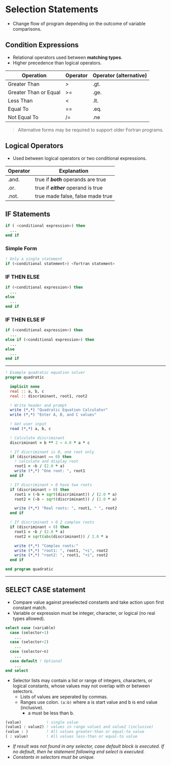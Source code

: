 <!--
  Author: NE- https://github.com/NE-
  Date: 2022 September 01
  Purpose: General Fortran (95/2003/2008) Selection Statements.
-->

# Selection Statements
- Change flow of program depending on the outcome of variable comparisons.
## Condition Expressions
- Relational operators used between **matching types**.
- Higher precedence than logical operators.

 | Operation | Operator | Operator (alternative) |
 | --------- | -------- | ---------------------- |
 | Greater Than | \> | .gt. |
 | Greater Than or Equal | \>= | .ge. |
 | Less Than | \< | .lt. |
 | Equal To | == | .eq. |
 | Not Equal To | \/= | .ne |

> Alternative forms may be required to support older Fortran programs.

## Logical Operators
- Used between logical operators or two conditional expressions.

 | Operator | Explanation |
 | -------- | ----------- |
 | .and. | true if **_both_** operands are true |
 | .or. | true if **_either_** operand is true |
 | .not. | true made false, false made true |

## IF Statements
```fortran
if ( <conditional expression>) then
  ...
end if
```
### Simple Form
```fortran
! Only a single statement
if (<conditional statement>) <fortran statement>
```

### IF THEN ELSE
```fortran
if (<conditional expression>) then
  ...
else
  ...
end if
```
### IF THEN ELSE IF
```fortran
if (<conditional expression>) then
  ...
else if (<conditional expression>) then
  ...
else
  ...
end if
```
---
```fortran
! Example quadratic equation solver
program quadratic

  implicit none
  real :: a, b, c
  real :: discriminant, root1, root2

  ! Write header and prompt
  write (*,*) "Quadratic Equation Calculator"
  write (*,*) "Enter A, B, and C values"

  ! Get user input
  read (*,*) a, b, c

  ! Calculate discriminant
  discriminant = b ** 2 - 4.0 * a * c

  ! If discriminant is 0, one root only
  if (discriminant == 0) then
    ! calculate and display root
    root1 = -b / (2.0 * a)
    write (*,*) "One root: ", root1
  end if

  ! If discriminant > 0 have two roots
  if (discriminant > 0) then
    root1 = (-b + sqrt(discriminant)) / (2.0 * a)
    root2 = (-b - sqrt(discriminant)) / (2.0 * a)

    write (*,*) "Real roots: ", root1, " ", root2
  end if

  ! If discriminant < 0 2 complex roots
  if (discriminant < 0) then
    root1 = -b / (2.0 * a)
    root2 = sqrt(abs(discriminant)) / 2.0 * a

    write (*,*) "Complex roots:"
    write (*,*) "root1: ", root1, "+i", root2
    write (*,*) "root2: ", root1, "+i", root2
  end if

end program quadratic
```
---

## SELECT CASE statement
- Compare value against preselected constants and take action upon first constant match.
- Variable or expression must be integer, character, or logical (no real types allowed).
```fortran
select case (variable)
  case (selector-1)
    ...
  case (selector-2)
    ...
  case (selector-n)
    ...
  case default ! Optional
    ...
end select
```
- Selector lists may contain a list or range of integers, characters, or logical constants, whose values may not overlap with or between selectors.
  - Lists of values are seperated by commas.
  - Ranges use colon. `(a:b)` where a is start value and b is end value (inclusive).
    - a must be less than b.
```fortran
(value)           ! single value
(value1 : value2) ! values in range value1 and value2 (inclusive)
(value : )        ! All values greater-than or equal-to value
( : value)        ! All values less-than or equal-to value
```
- *If result was not found in any selector, _case default_ block is executed. If no default, then he statement following _end select_ is executed.*
- *Constants in selectors must be unique.*
